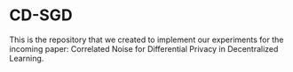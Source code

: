 # CD-SGD
This is the repository that we created to implement our experiments for the incoming paper: Correlated Noise for Differential Privacy in Decentralized Learning.
